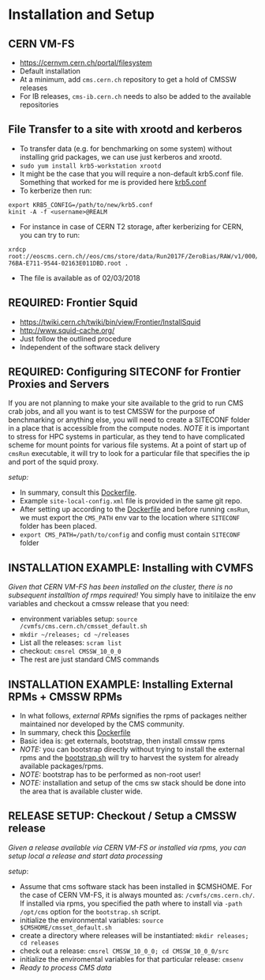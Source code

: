 # Installation and Setup

## CERN VM-FS
- https://cernvm.cern.ch/portal/filesystem
- Default installation
- At a minimum, add `cms.cern.ch` repository to get a hold of CMSSW releases
- For IB releases, `cms-ib.cern.ch` needs to also be added to the available repositories

## File Transfer to a site with xrootd and kerberos
- To transfer data (e.g. for benchmarking on some system) without installing grid packages, we can use just kerberos and xrootd.
- `sudo yum install krb5-workstation xrootd`
- It might be the case that you will require a non-default krb5.conf file. Something that worked for me is provided here [krb5.conf](conf/krb5.conf)
- To kerberize then run:
```
export KRB5_CONFIG=/path/to/new/krb5.conf
kinit -A -f <username>@REALM
```
- For instance in case of CERN T2 storage, after kerberizing for CERN, you can try to run:
```
xrdcp root://eoscms.cern.ch//eos/cms/store/data/Run2017F/ZeroBias/RAW/v1/000/305/590/00000/C42DB2A0-76BA-E711-9544-02163E011DBD.root .
```
- The file is available as of 02/03/2018

## REQUIRED: Frontier Squid
- https://twiki.cern.ch/twiki/bin/view/Frontier/InstallSquid
- http://www.squid-cache.org/
- Just follow the outlined procedure
- Independent of the software stack delivery

## REQUIRED: Configuring SITECONF for Frontier Proxies and Servers
If you are not planning to make your site available to the grid to run CMS crab jobs, and all you want is to test CMSSW for the purpose of benchmarking or anything else, you will need to create a SITECONF folder in a place that is accessible from the compute nodes. *NOTE* it is important to stress for HPC systems in particular, as they tend to have complicated scheme for mount points for various file systems. At a point of start up of `cmsRun` executable, it will try to look for a particular file that specifies the ip and port of the squid proxy.

*setup:*
- In summary, consult this [Dockerfile](https://github.com/vkhristenko/dockerfiles/blob/master/cc7-cmssw/Dockerfile#L32).
- Example `site-local-config.xml` file is provided in the same git repo.
- After setting up according to the [Dockerfile](https://github.com/vkhristenko/dockerfiles/blob/master/cc7-cmssw/Dockerfile#L32) and before running `cmsRun`, we must export the `CMS_PATH` env var to the location where `SITECONF` folder has been placed.
- `export CMS_PATH=/path/to/config` and config must contain `SITECONF` folder 

## INSTALLATION EXAMPLE: Installing with CVMFS
*Given that CERN VM-FS has been installed on the cluster, there is no subsequent installtion of rmps required!* You simply have to initilaize the env variables and checkout a cmssw release that you need:

- environment variables setup: `source /cvmfs/cms.cern.ch/cmsset_default.sh`
- `mkdir ~/releases; cd ~/releases`
- List all the releases: `scram list`
- checkout: `cmsrel CMSSW_10_0_0`
- The rest are just standard CMS commands

## INSTALLATION EXAMPLE: Installing External RPMs + CMSSW RPMs
- In what follows, *external RPMs* signifies the rpms of packages neither maintained nor developed by the CMS community.
- In summary, check this [Dockerfile](https://github.com/vkhristenko/dockerfiles/blob/master/cc7-cmssw/Dockerfile#L32)
- Basic idea is: get externals, bootstrap, then install cmssw rpms
- *NOTE:* you can bootstrap directly without trying to install the external rpms and the [bootstrap.sh](http://cmsrep.cern.ch/cmssw/repos/bootstrap.sh) will try to harvest the system for already available packages/rpms. 
- *NOTE:* bootstrap has to be performed as non-root user!
- *NOTE:* installation and setup of the cms sw stack should be done into the area that is available cluster wide.

## RELEASE SETUP: Checkout / Setup a CMSSW release
*Given a release available via CERN VM-FS or installed via rpms, you can setup local a release and start data processing*

*setup*:
- Assume that cms software stack has been installed in $CMSHOME. For the case of CERN VM-FS, it is always mounted as: `/cvmfs/cms.cern.ch/`. If installed via rpms, you specified the path where to install via `-path /opt/cms` option for the `bootstrap.sh` script.
- initialize the environmental variables: `source $CMSHOME/cmsset_default.sh`
- create a directory where releases will be instantiated: `mkdir releases; cd releases`
- check out a release: `cmsrel CMSSW_10_0_0; cd CMSSW_10_0_0/src`
- initialize the enviromental variables for that particular release: `cmsenv`
- *Ready to process CMS data*
